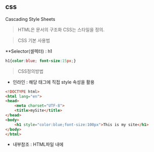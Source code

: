 ## css

Cascading Style Sheets

> HTML은 문서의 구조화 CSS는 스타일을 정의.



> CSS 기본 사용법

**Selector(셀렉터) : h1

```css
h1{color:blue; font-size:15px;}
```



> CSS정의방법

- 인라인 : 해당 태그에 직접 style 속성을 활용

```html
<!DOCTYPE html>
<html lang="en">
<head>
    <meta charset="UTF-8">
    <title>mySite</title>
</head>
<body>
    <h1 style="color:blue;font-size:100px">This is my site</h1>
</body>
</html>
```



- 내부참조 : HTML파일 내에 <style>태그에 지정

```html
<!DOCTYPE html>
<html lang="en">
<head>
    <meta charset="UTF-8">
    <title>mySite</title>
    <style>
    h1{
        color : blue;
        font-size:100px    
    </style>
</head>
<body>
    <h1>This is my site</h1>
</body>
</html>
```



- 외부참조 : 외부CSS 파일을 <head>내 <link>를 통해 불러오기

```html
<!DOCTYPE html>
<html lang="en">
<head>
    <meta charset="UTF-8">
    <title>mySite</title>
    <link rel="sylesheet" href="mystyle.css">
</head>
<body>
    <h1>This is my site</h1>
</body>
</html>
```

```css
h1 {
	color : blue;
	font-size:20px
}
```



> 선택자 

- HTML 문서에서 `특정한 요소`를 선택하여 스타일링 하기 위해서는 반드시 선택자라는 개념이 필요하다.
- 기초 선택자
- 고급선택자

- - 자손 선택자, 직계자손 선택자
  - 형제, 인접형제 선택자, 전체선택자
- 의사 클래스



> CSS 상속

- CSS는 상속을 통해 부모 요소의 속성을 자식에게 상속한다.

- - 속성(프로퍼티) 중에는 상속이 되는 것과 되지 않는 것들이 있다.
  - 상속 되는 것 

  - - EX) Text관련 요소(font, color, text-align,visibility)등
  - 상독 되지 않는 것
  - - EX) Box model(with,height,margin등), position(position,top/right등)관련요소



> CSS적용 우선순위(cascading order)

- 중요도 (importance)

- - !important
- 우선순위(Specificity)
- - 인라인/id선택자/class선택자/요소  선택자
- 소스순서

```html
<!DOCTYPE html>
<html lang="ko">
<head>
  <meta charset="UTF-8">
  <meta name="viewport" content="width=device-width, initial-scale=1.0">
  <title>Document</title>
  <style>
    h3 { color: violet !important}
    p { color: green; }
    .blue { color: blue; }
    .skyblue { color: skyblue; }
    #red { color: red; }
  </style>
</head>
<body>
  <!-- 선택자 우선 순위는 금/은/동이다!
   1) 중요도
   2) 우선순위
    인라인 - id 선택자 - class 선택자 - 요소 선택자
   3) 소스 순서

   이 것을 기준으로 확인 해보세요.
  -->
  <p>1</p>
  <p class="blue">2</p>
  <!-- 3, 4는 class 부여순서가 아니라, 위에 정의된 순서! -->
  <p class="blue skyblue">3</p>
  <p class="skyblue blue">4</p>
  <p id="red" class="blue">5</p>
  <h3 id="red" class="blue">6</h3>
  <p id="red" class="blue" style="color: yellow;">7</p>
  <h3 id="red" class="blue" style="color: yellow;">8</h3>
</body>
</html>
```
